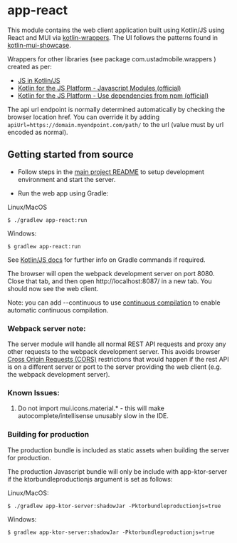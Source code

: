 # app-react

This module contains the web client application built using Kotlin/JS using React and MUI
via [kotlin-wrappers](https://github.com/JetBrains/kotlin-wrappers). The UI follows the patterns 
found in [kotlin-mui-showcase](https://github.com/karakum-team/kotlin-mui-showcase).

Wrappers for other libraries (see package com.ustadmobile.wrappers ) created as per: 

* [JS in Kotlin/JS](https://dev.to/mpetuska/js-in-kotlinjs-c4g)
* [Kotlin for the JS Platform - Javascript Modules (official)](https://kotlinlang.org/docs/js-modules.html)
* [Kotlin for the JS Platform - Use dependencies from npm (official)](https://kotlinlang.org/docs/using-packages-from-npm.html)

The api url endpoint is normally determined automatically by checking the browser location href. You 
can override it by adding ```apiUrl=https://domain.myendpoint.com/path/``` to the url (value must by
url encoded as normal).

## Getting started from source

* Follow steps in the [main project README](../README.md#development-environment-setup) to setup development
  environment and start the server.

* Run the web app using Gradle:

Linux/MacOS
```
$ ./gradlew app-react:run
```
Windows:

```
$ gradlew app-react:run
```
See [Kotlin/JS docs](https://kotlinlang.org/docs/running-kotlin-js.html#run-the-browser-target) for
further info on Gradle commands if required.

The browser will open the webpack development server on port 8080. Close that tab, and then open 
http://localhost:8087/ in a new tab. You should now see the web client.

Note: you can add --continuous to use [continuous compilation](https://kotlinlang.org/docs/dev-server-continuous-compilation.html)
to enable automatic continuous compilation.

### Webpack server note:

The server module will handle all normal REST API requests and
proxy any other requests to the webpack development server. This avoids browser
[Cross Origin Requests (CORS)](https://developer.mozilla.org/en-US/docs/Web/HTTP/CORS) restrictions
that would happen if the rest API is on a different server or port to the server providing the
web client (e.g. the webpack development server).

### Known Issues:

1. Do not import mui.icons.material.* - this will make autocomplete/intellisense unusably slow in the IDE.

### Building for production

The production bundle is included as static assets when building the server for production. 

The production Javascript bundle will only be include with app-ktor-server if the ktorbundleproductionjs
argument is set as follows:

Linux/MacOS:
```
$ ./gradlew app-ktor-server:shadowJar -Pktorbundleproductionjs=true
```

Windows:
```
$ gradlew app-ktor-server:shadowJar -Pktorbundleproductionjs=true
```
